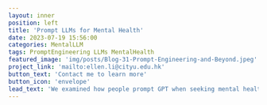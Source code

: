 ```yaml
---
layout: inner
position: left
title: 'Prompt LLMs for Mental Health'
date: 2023-07-19 15:56:00
categories: MentalLLM
tags: PromptEngineering LLMs MentalHealth
featured_image: 'img/posts/Blog-31-Prompt-Engineering-and-Beyond.jpeg'
project_link: 'mailto:ellen.li@cityu.edu.hk'
button_text: 'Contact me to learn more'
button_icon: 'envelope'
lead_text: 'We examined how people prompt GPT when seeking mental health support. [|Image source|](https://www.medtextpert.com/prompt-engineering-and-beyond/)'
---
```


